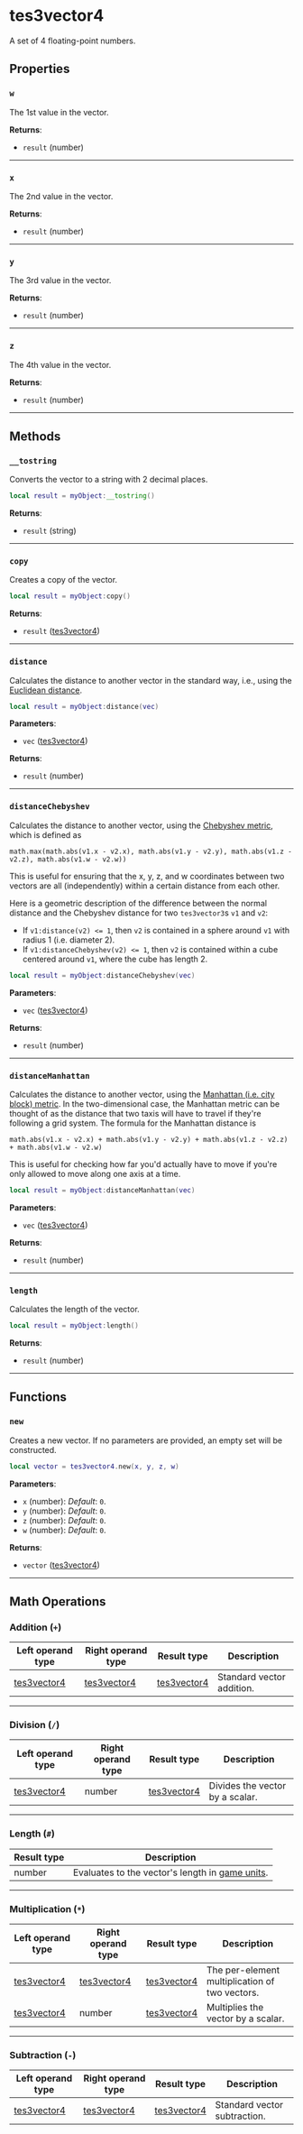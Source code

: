 # tes3vector4
<div class="search_terms" style="display: none">tes3vector4, vector4</div>

<!---
	This file is autogenerated. Do not edit this file manually. Your changes will be ignored.
	More information: https://github.com/MWSE/MWSE/tree/master/docs
-->

A set of 4 floating-point numbers.

## Properties

### `w`
<div class="search_terms" style="display: none">w</div>

The 1st value in the vector.

**Returns**:

* `result` (number)

***

### `x`
<div class="search_terms" style="display: none">x</div>

The 2nd value in the vector.

**Returns**:

* `result` (number)

***

### `y`
<div class="search_terms" style="display: none">y</div>

The 3rd value in the vector.

**Returns**:

* `result` (number)

***

### `z`
<div class="search_terms" style="display: none">z</div>

The 4th value in the vector.

**Returns**:

* `result` (number)

***

## Methods

### `__tostring`
<div class="search_terms" style="display: none">__tostring</div>

Converts the vector to a string with 2 decimal places.

```lua
local result = myObject:__tostring()
```

**Returns**:

* `result` (string)

***

### `copy`
<div class="search_terms" style="display: none">copy</div>

Creates a copy of the vector.

```lua
local result = myObject:copy()
```

**Returns**:

* `result` ([tes3vector4](../types/tes3vector4.md))

***

### `distance`
<div class="search_terms" style="display: none">distance</div>

Calculates the distance to another vector in the standard way, i.e., using the [Euclidean distance](https://en.wikipedia.org/wiki/Euclidean_distance).

```lua
local result = myObject:distance(vec)
```

**Parameters**:

* `vec` ([tes3vector4](../types/tes3vector4.md))

**Returns**:

* `result` (number)

***

### `distanceChebyshev`
<div class="search_terms" style="display: none">distancechebyshev</div>

Calculates the distance to another vector, using the [Chebyshev metric](https://en.wikipedia.org/wiki/Chebyshev_distance), which is defined as

	math.max(math.abs(v1.x - v2.x), math.abs(v1.y - v2.y), math.abs(v1.z - v2.z), math.abs(v1.w - v2.w))

This is useful for ensuring that the x, y, z, and w coordinates between two vectors are all (independently) within a certain distance from each other.

Here is a geometric description of the difference between the normal distance and the Chebyshev distance for two `tes3vector3`s  `v1` and `v2`:

* If `v1:distance(v2) <= 1`, then `v2` is contained in a sphere around `v1` with radius 1 (i.e. diameter 2).
* If `v1:distanceChebyshev(v2) <= 1`, then `v2` is contained within a cube centered around `v1`, where the cube has length 2.


```lua
local result = myObject:distanceChebyshev(vec)
```

**Parameters**:

* `vec` ([tes3vector4](../types/tes3vector4.md))

**Returns**:

* `result` (number)

***

### `distanceManhattan`
<div class="search_terms" style="display: none">distancemanhattan</div>

Calculates the distance to another vector, using the [Manhattan (i.e. city block) metric](https://en.wikipedia.org/wiki/Taxicab_geometry). 
In the two-dimensional case, the Manhattan metric can be thought of 
as the distance that two taxis will have to travel if they're following a grid system.
The formula for the Manhattan distance is

	math.abs(v1.x - v2.x) + math.abs(v1.y - v2.y) + math.abs(v1.z - v2.z) + math.abs(v1.w - v2.w)

This is useful for checking how far you'd actually have to move if you're only allowed to move along one axis at a time.


```lua
local result = myObject:distanceManhattan(vec)
```

**Parameters**:

* `vec` ([tes3vector4](../types/tes3vector4.md))

**Returns**:

* `result` (number)

***

### `length`
<div class="search_terms" style="display: none">length</div>

Calculates the length of the vector.

```lua
local result = myObject:length()
```

**Returns**:

* `result` (number)

***

## Functions

### `new`
<div class="search_terms" style="display: none">new</div>

Creates a new vector. If no parameters are provided, an empty set will be constructed.

```lua
local vector = tes3vector4.new(x, y, z, w)
```

**Parameters**:

* `x` (number): *Default*: `0`.
* `y` (number): *Default*: `0`.
* `z` (number): *Default*: `0`.
* `w` (number): *Default*: `0`.

**Returns**:

* `vector` ([tes3vector4](../types/tes3vector4.md))

***

## Math Operations

### Addition (`+`)

| Left operand type | Right operand type | Result type | Description |
| ----------------- | ------------------ | ----------- | ----------- |
| [tes3vector4](../types/tes3vector4.md) | [tes3vector4](../types/tes3vector4.md) | [tes3vector4](../types/tes3vector4.md) | Standard vector addition. |

***

### Division (`/`)

| Left operand type | Right operand type | Result type | Description |
| ----------------- | ------------------ | ----------- | ----------- |
| [tes3vector4](../types/tes3vector4.md) | number | [tes3vector4](../types/tes3vector4.md) | Divides the vector by a scalar. |

***

### Length (`#`)

| Result type | Description |
| ----------- | ----------- |
| number | Evaluates to the vector's length in [game units](https://mwse.github.io/MWSE/references/general/game-units/). |

***

### Multiplication (`*`)

| Left operand type | Right operand type | Result type | Description |
| ----------------- | ------------------ | ----------- | ----------- |
| [tes3vector4](../types/tes3vector4.md) | [tes3vector4](../types/tes3vector4.md) | [tes3vector4](../types/tes3vector4.md) | The per-element multiplication of two vectors. |
| [tes3vector4](../types/tes3vector4.md) | number | [tes3vector4](../types/tes3vector4.md) | Multiplies the vector by a scalar. |

***

### Subtraction (`-`)

| Left operand type | Right operand type | Result type | Description |
| ----------------- | ------------------ | ----------- | ----------- |
| [tes3vector4](../types/tes3vector4.md) | [tes3vector4](../types/tes3vector4.md) | [tes3vector4](../types/tes3vector4.md) | Standard vector subtraction. |

